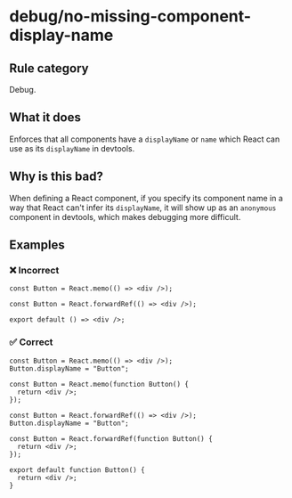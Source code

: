 # debug/no-missing-component-display-name

<!-- end auto-generated rule header -->

## Rule category

Debug.

## What it does

Enforces that all components have a `displayName` or `name` which React can use as its `displayName` in devtools.

## Why is this bad?

When defining a React component, if you specify its component name in a way that React can't infer its `displayName`, it will show up as an `anonymous` component in devtools, which makes debugging more difficult.

## Examples

### ❌ Incorrect

```tsx
const Button = React.memo(() => <div />);
```

```tsx
const Button = React.forwardRef(() => <div />);
```

```tsx
export default () => <div />;
```

### ✅ Correct

```tsx
const Button = React.memo(() => <div />);
Button.displayName = "Button";
```

```tsx
const Button = React.memo(function Button() {
  return <div />;
});
```

```tsx
const Button = React.forwardRef(() => <div />);
Button.displayName = "Button";
```

```tsx
const Button = React.forwardRef(function Button() {
  return <div />;
});
```

```tsx
export default function Button() {
  return <div />;
}
```
